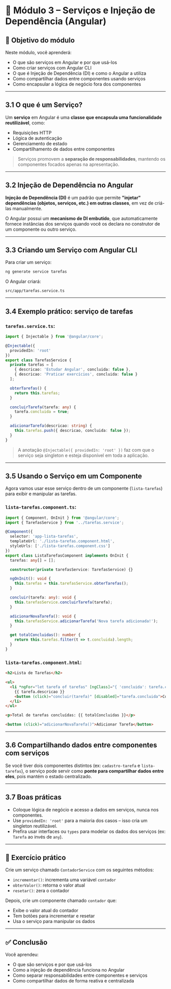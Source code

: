 # 🧩 Módulo 3 – Serviços e Injeção de Dependência (Angular)

## 🎯 Objetivo do módulo

Neste módulo, você aprenderá:

- O que são serviços em Angular e por que usá-los
- Como criar serviços com Angular CLI
- O que é Injeção de Dependência (DI) e como o Angular a utiliza
- Como compartilhar dados entre componentes usando serviços
- Como encapsular a lógica de negócio fora dos componentes

------

## 3.1 O que é um Serviço?

Um **serviço** em Angular é uma **classe que encapsula uma funcionalidade reutilizável**, como:

- Requisições HTTP
- Lógica de autenticação
- Gerenciamento de estado
- Compartilhamento de dados entre componentes

> Serviços promovem a **separação de responsabilidades**, mantendo os componentes focados apenas na apresentação.

------

## 3.2 Injeção de Dependência no Angular

**Injeção de Dependência (DI)** é um padrão que permite **"injetar" dependências (objetos, serviços, etc.) em outras classes**, em vez de criá-las manualmente.

O Angular possui um **mecanismo de DI embutido**, que automaticamente fornece instâncias dos serviços quando você os declara no construtor de um componente ou outro serviço.

------

## 3.3 Criando um Serviço com Angular CLI

Para criar um serviço:

```bash
ng generate service tarefas
```

O Angular criará:

```
src/app/tarefas.service.ts
```

------

## 3.4 Exemplo prático: serviço de tarefas

### `tarefas.service.ts`:

```ts
import { Injectable } from '@angular/core';

@Injectable({
  providedIn: 'root'
})
export class TarefasService {
  private tarefas = [
    { descricao: 'Estudar Angular', concluida: false },
    { descricao: 'Praticar exercícios', concluida: false }
  ];

  obterTarefas() {
    return this.tarefas;
  }

  concluirTarefa(tarefa: any) {
    tarefa.concluida = true;
  }

  adicionarTarefa(descricao: string) {
    this.tarefas.push({ descricao, concluida: false });
  }
}
```

> A anotação `@Injectable({ providedIn: 'root' })` faz com que o serviço seja singleton e esteja disponível em toda a aplicação.

------

## 3.5 Usando o Serviço em um Componente

Agora vamos usar esse serviço dentro de um componente (`lista-tarefas`) para exibir e manipular as tarefas.

### `lista-tarefas.component.ts`:

```ts
import { Component, OnInit } from '@angular/core';
import { TarefasService } from '../tarefas.service';

@Component({
  selector: 'app-lista-tarefas',
  templateUrl: './lista-tarefas.component.html',
  styleUrls: ['./lista-tarefas.component.css']
})
export class ListaTarefasComponent implements OnInit {
  tarefas: any[] = [];

  constructor(private tarefasService: TarefasService) {}

  ngOnInit(): void {
    this.tarefas = this.tarefasService.obterTarefas();
  }

  concluir(tarefa: any): void {
    this.tarefasService.concluirTarefa(tarefa);
  }

  adicionarNovaTarefa(): void {
    this.tarefasService.adicionarTarefa('Nova tarefa adicionada!');
  }

  get totalConcluidas(): number {
    return this.tarefas.filter(t => t.concluida).length;
  }
}
```

### `lista-tarefas.component.html`:

```html
<h2>Lista de Tarefas</h2>

<ul>
  <li *ngFor="let tarefa of tarefas" [ngClass]="{ 'concluida': tarefa.concluida }">
    {{ tarefa.descricao }}
    <button (click)="concluir(tarefa)" [disabled]="tarefa.concluida">Concluir</button>
  </li>
</ul>

<p>Total de tarefas concluídas: {{ totalConcluidas }}</p>

<button (click)="adicionarNovaTarefa()">Adicionar Tarefa</button>
```

------

## 3.6 Compartilhando dados entre componentes com serviços

Se você tiver dois componentes distintos (ex: `cadastro-tarefa` e `lista-tarefas`), o serviço pode servir como **ponte para compartilhar dados entre eles**, pois mantém o estado centralizado.

------

## 3.7 Boas práticas

- Coloque lógica de negócio e acesso a dados em serviços, nunca nos componentes.
- Use `providedIn: 'root'` para a maioria dos casos – isso cria um singleton reutilizável.
- Prefira usar interfaces ou `types` para modelar os dados dos serviços (ex: `Tarefa` ao invés de `any`).

------

## 🧪 Exercício prático

Crie um serviço chamado `ContadorService` com os seguintes métodos:

- `incrementar()`: incrementa uma variável `contador`
- `obterValor()`: retorna o valor atual
- `resetar()`: zera o contador

Depois, crie um componente chamado `contador` que:

- Exibe o valor atual do contador
- Tem botões para incrementar e resetar
- Usa o serviço para manipular os dados

------

## ✅ Conclusão

Você aprendeu:

- O que são serviços e por que usá-los
- Como a injeção de dependência funciona no Angular
- Como separar responsabilidades entre componentes e serviços
- Como compartilhar dados de forma reativa e centralizada

